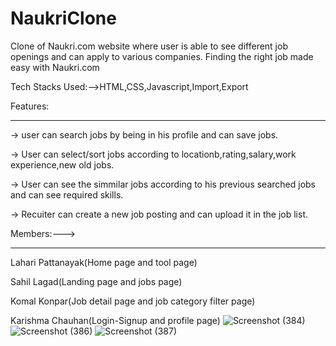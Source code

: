 # NaukriClone

Clone of Naukri.com website where user is able to see different job openings and can apply to various companies.
Finding the right job made easy with Naukri.com


Tech Stacks Used:-->HTML,CSS,Javascript,Import,Export


Features:
**********
-> user can search jobs by being in his profile and can save jobs.

-> User can select/sort jobs according to locationb,rating,salary,work experience,new old jobs.

-> User can see the simmilar jobs according to his previous searched jobs and can see required skills.

-> Recuiter can create a new job posting and can upload it in the job list.


Members:--->
**********
Lahari Pattanayak(Home page and tool page)

Sahil Lagad(Landing page and jobs page)

Komal Konpar(Job detail page and job category filter page)

Karishma Chauhan(Login-Signup and profile page)
![Screenshot (384)](https://user-images.githubusercontent.com/101395093/208420741-9848b5c3-93b1-48ae-8951-7974405a1940.png)
![Screenshot (386)](https://user-images.githubusercontent.com/101395093/208420763-5b4cf21b-56f4-4661-a824-e4308bef07f4.png)
![Screenshot (387)](https://user-images.githubusercontent.com/101395093/208420774-460630fd-7318-4914-9f03-f1df1c974263.png)
